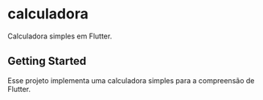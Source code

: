 # calculadora

Calculadora simples em Flutter.

## Getting Started

Esse projeto implementa uma calculadora simples para a compreensão de Flutter.
